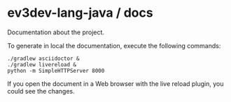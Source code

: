 # ev3dev-lang-java / docs

Documentation about the project.

To generate in local the documentation, execute the following commands:

```
./gradlew asciidoctor &
./gradlew livereload & 
python -m SimpleHTTPServer 8000
```

If you open the document in a Web browser with the live reload plugin, you could see the changes.
